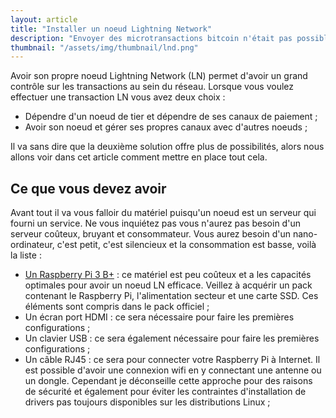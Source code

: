 ```yaml
---
layout: article
title: "Installer un noeud Lightning Network"
description: "Envoyer des microtransactions bitcoin n'était pas possible jusqu'à l'arrivée de la technologie Lightning Network. C'est un système qui permet de faire des transactions quasi-instantannées et avec peu de frais. Pour que cela fonctionne il faut des acteurs actifs qui sont des noeuds complets, alors mettons cela en place avec un RaspberryPi3"
thumbnail: "/assets/img/thumbnail/lnd.png"
---
```


Avoir son propre noeud Lightning Network (LN) permet d'avoir un grand contrôle sur les transactions au sein du réseau. Lorsque vous voulez effectuer une transaction LN vous avez deux choix :
- Dépendre d'un noeud de tier et dépendre de ses canaux de paiement ;
- Avoir son noeud et gérer ses propres canaux avec d'autres noeuds ;

Il va sans dire que la deuxième solution offre plus de possibilités, alors nous allons voir dans cet article comment mettre en place tout cela.

## Ce que vous devez avoir

Avant tout il va vous falloir du matériel puisqu'un noeud est un serveur qui fourni un service. Ne vous inquiétez pas vous n'aurez pas besoin d'un serveur coûteux, bruyant et consommateur. Vous aurez besoin d'un nano-ordinateur, c'est petit, c'est silencieux et la consommation est basse, voilà la liste :
- [Un Raspberry Pi 3 B+](https://www.raspberrypi.org/products/raspberry-pi-3-model-b-plus/) : ce matériel est peu coûteux et a les capacités optimales pour avoir un noeud LN efficace. Veillez à acquérir un pack contenant le Raspberry Pi, l'alimentation secteur et une carte SSD. Ces éléments sont compris dans le pack officiel ;
- Un écran port HDMI : ce sera nécessaire pour faire les premières configurations ;
- Un clavier USB : ce sera également nécessaire pour faire les premières configurations ;
- Un câble RJ45 : ce sera pour connecter votre Raspberry Pi à Internet. Il est possible d'avoir une connexion wifi en y connectant une antenne ou un dongle. Cependant je déconseille cette approche pour des raisons de sécurité et également pour éviter les contraintes d'installation de drivers pas toujours disponibles sur les distributions Linux ;
